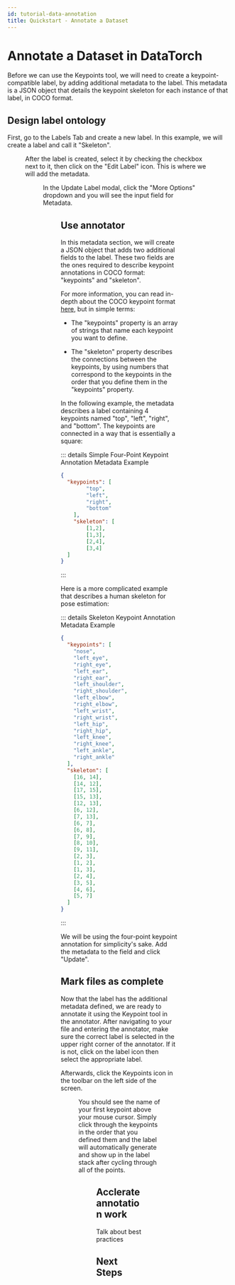 ```yaml
---
id: tutorial-data-annotation
title: Quickstart - Annotate a Dataset
---
```


# Annotate a Dataset in DataTorch

Before we can use the Keypoints tool, we will need to create a keypoint-compatible label, by adding additional metadata to the label. This metadata is a JSON object that details the keypoint skeleton for each instance of that label, in COCO format.

## Design label ontology

First, go to the Labels Tab and create a new label. In this example, we will create a label and call it "Skeleton".

<Figure 
  src="/figures/tutorials/keypoints/create-label.png"
  width="100%"
  max-width="900px"
  caption="Initial form for creating a label"
/>

After the label is created, select it by checking the checkbox next to it, then click on the "Edit Label" icon. This is where we will add the metadata.

<Figure 
  src="/figures/tutorials/keypoints/edit-label.png"
  width="100%"
  max-width="450px"
  caption="The edit label icon"
/>

In the Update Label modal, click the "More Options" dropdown and you will see the input field for Metadata.

<Figure 
  src="/figures/tutorials/keypoints/update-label.png"
  width="100%"
  max-width="450px"
  caption="Metadata dropdown after clicking 'more options' "
/>

## Use annotator

In this metadata section, we will create a JSON object that adds two additional fields to the label. These two fields are the ones required to describe keypoint annotations in COCO format: "keypoints" and "skeleton". 

For more information, you can read in-depth about the COCO keypoint format [here](https://cocodataset.org/#format-data), but in simple terms:

* The "keypoints" property is an array of strings that name each keypoint you want to define.

* The "skeleton" property describes the connections between the keypoints, by using numbers that correspond to the keypoints in the order that you define them in the "keypoints" property.

In the following example, the metadata describes a label containing 4 keypoints named "top", "left", "right", and "bottom". The keypoints are connected in a way that is essentially a square:

::: details Simple Four-Point Keypoint Annotation Metadata Example 

```json
{
  "keypoints": [
		"top",
		"left",
		"right",
		"bottom"
	],
	"skeleton": [
		[1,2],
		[1,3],
		[2,4],
		[3,4]
  ]
}
```

:::

Here is a more complicated example that describes a human skeleton for pose estimation:

::: details Skeleton Keypoint Annotation Metadata Example 

```json
{
  "keypoints": [
    "nose",
    "left_eye",
    "right_eye",
    "left_ear",
    "right_ear",
    "left_shoulder",
    "right_shoulder",
    "left_elbow",
    "right_elbow",
    "left_wrist",
    "right_wrist",
    "left_hip",
    "right_hip",
    "left_knee",
    "right_knee",
    "left_ankle",
    "right_ankle"
  ],
  "skeleton": [
    [16, 14],
    [14, 12],
    [17, 15],
    [15, 13],
    [12, 13],
    [6, 12],
    [7, 13],
    [6, 7],
    [6, 8],
    [7, 9],
    [8, 10],
    [9, 11],
    [2, 3],
    [1, 2],
    [1, 3],
    [2, 4],
    [3, 5],
    [4, 6],
    [5, 7]
  ]
}
```

:::

We will be using the four-point keypoint annotation for simplicity's sake. Add the metadata to the field and click "Update".

## Mark files as complete

Now that the label has the additional metadata defined, we are ready to annotate it using the Keypoint tool in the annotator. After navigating to your file and entering the annotator, make sure the correct label is selected in the upper right corner of the annotator. If it is not, click on the label icon then select the appropriate label.

Afterwards, click the Keypoints icon in the toolbar on the left side of the screen. 

<Figure 
  src="/figures/tutorials/keypoints/keypoints-icon.png"
  width="100%"
  max-width="450px"
  caption="Keypoints icon in the annotator"
/>

You should see the name of your first keypoint above your mouse cursor. Simply click through the keypoints in the order that you defined them and the label will automatically generate and show up in the label stack after cycling through all of the points.

<Figure 
  src="/figures/tutorials/keypoints/keypoints-annotator.png"
  width="100%"
  max-width="450px"
  caption="What your keypoints should look like"
/>

## Acclerate annotation work

Talk about best practices

## Next Steps
